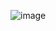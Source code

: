 
![image](https://github.com/PRASANNASRINUVASU/SIGN-UP-/assets/114907243/afd46f25-33f6-4ad0-93ef-4efc097a6232)
